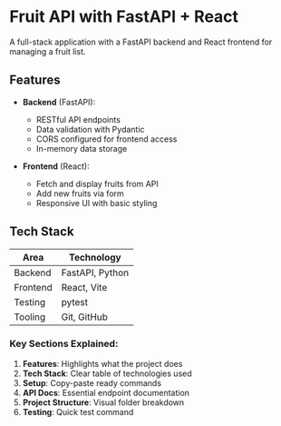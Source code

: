 # Fruit API with FastAPI + React

A full-stack application with a FastAPI backend and React frontend for managing a fruit list.

## Features

- **Backend** (FastAPI):
  - RESTful API endpoints
  - Data validation with Pydantic
  - CORS configured for frontend access
  - In-memory data storage

- **Frontend** (React):
  - Fetch and display fruits from API
  - Add new fruits via form
  - Responsive UI with basic styling

## Tech Stack

| Area       | Technology |
|------------|------------|
| Backend    | FastAPI, Python |
| Frontend   | React, Vite |
| Testing    | pytest |
| Tooling    | Git, GitHub |


### Key Sections Explained:

1. **Features**: Highlights what the project does
2. **Tech Stack**: Clear table of technologies used
3. **Setup**: Copy-paste ready commands
4. **API Docs**: Essential endpoint documentation
5. **Project Structure**: Visual folder breakdown
6. **Testing**: Quick test command
